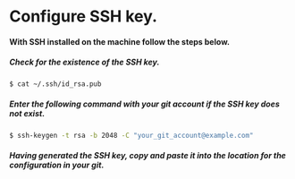 # Configure SSH key.

#### With SSH installed on the machine follow the steps below.

##### Check for the existence of the SSH key.

``` bash
$ cat ~/.ssh/id_rsa.pub
```

##### Enter the following command with your git account if the SSH key does not exist.

``` bash
$ ssh-keygen -t rsa -b 2048 -C "your_git_account@example.com"
```

##### Having generated the SSH key, copy and paste it into the location for the configuration in your git.

